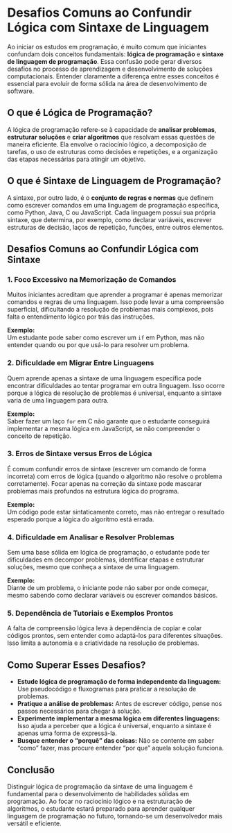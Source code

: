 
# Desafios Comuns ao Confundir Lógica com Sintaxe de Linguagem

Ao iniciar os estudos em programação, é muito comum que iniciantes confundam dois conceitos fundamentais: **lógica de programação** e **sintaxe de linguagem de programação**. Essa confusão pode gerar diversos desafios no processo de aprendizagem e desenvolvimento de soluções computacionais. Entender claramente a diferença entre esses conceitos é essencial para evoluir de forma sólida na área de desenvolvimento de software.

## O que é Lógica de Programação?

A lógica de programação refere-se à capacidade de **analisar problemas**, **estruturar soluções** e **criar algoritmos** que resolvam essas questões de maneira eficiente. Ela envolve o raciocínio lógico, a decomposição de tarefas, o uso de estruturas como decisões e repetições, e a organização das etapas necessárias para atingir um objetivo.

## O que é Sintaxe de Linguagem de Programação?

A sintaxe, por outro lado, é o **conjunto de regras e normas** que definem como escrever comandos em uma linguagem de programação específica, como Python, Java, C ou JavaScript. Cada linguagem possui sua própria sintaxe, que determina, por exemplo, como declarar variáveis, escrever estruturas de decisão, laços de repetição, funções, entre outros elementos.

## Desafios Comuns ao Confundir Lógica com Sintaxe

### 1. Foco Excessivo na Memorização de Comandos

Muitos iniciantes acreditam que aprender a programar é apenas memorizar comandos e regras de uma linguagem. Isso pode levar a uma compreensão superficial, dificultando a resolução de problemas mais complexos, pois falta o entendimento lógico por trás das instruções.

**Exemplo:**  
Um estudante pode saber como escrever um `if` em Python, mas não entender quando ou por que usá-lo para resolver um problema.

### 2. Dificuldade em Migrar Entre Linguagens

Quem aprende apenas a sintaxe de uma linguagem específica pode encontrar dificuldades ao tentar programar em outra linguagem. Isso ocorre porque a lógica de resolução de problemas é universal, enquanto a sintaxe varia de uma linguagem para outra.

**Exemplo:**  
Saber fazer um laço `for` em C não garante que o estudante conseguirá implementar a mesma lógica em JavaScript, se não compreender o conceito de repetição.

### 3. Erros de Sintaxe versus Erros de Lógica

É comum confundir erros de sintaxe (escrever um comando de forma incorreta) com erros de lógica (quando o algoritmo não resolve o problema corretamente). Focar apenas na correção da sintaxe pode mascarar problemas mais profundos na estrutura lógica do programa.

**Exemplo:**  
Um código pode estar sintaticamente correto, mas não entregar o resultado esperado porque a lógica do algoritmo está errada.

### 4. Dificuldade em Analisar e Resolver Problemas

Sem uma base sólida em lógica de programação, o estudante pode ter dificuldades em decompor problemas, identificar etapas e estruturar soluções, mesmo que conheça a sintaxe de uma linguagem.

**Exemplo:**  
Diante de um problema, o iniciante pode não saber por onde começar, mesmo sabendo como declarar variáveis ou escrever comandos básicos.

### 5. Dependência de Tutoriais e Exemplos Prontos

A falta de compreensão lógica leva à dependência de copiar e colar códigos prontos, sem entender como adaptá-los para diferentes situações. Isso limita a autonomia e a criatividade na resolução de problemas.

## Como Superar Esses Desafios?

- **Estude lógica de programação de forma independente da linguagem:** Use pseudocódigo e fluxogramas para praticar a resolução de problemas.
- **Pratique a análise de problemas:** Antes de escrever código, pense nos passos necessários para chegar à solução.
- **Experimente implementar a mesma lógica em diferentes linguagens:** Isso ajuda a perceber que a lógica é universal, enquanto a sintaxe é apenas uma forma de expressá-la.
- **Busque entender o “porquê” das coisas:** Não se contente em saber “como” fazer, mas procure entender “por que” aquela solução funciona.

## Conclusão

Distinguir lógica de programação da sintaxe de uma linguagem é fundamental para o desenvolvimento de habilidades sólidas em programação. Ao focar no raciocínio lógico e na estruturação de algoritmos, o estudante estará preparado para aprender qualquer linguagem de programação no futuro, tornando-se um desenvolvedor mais versátil e eficiente.
```
